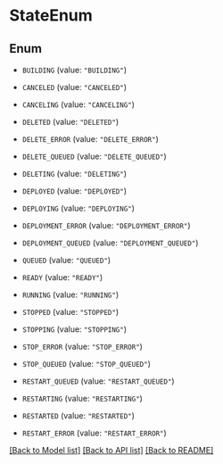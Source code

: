 # StateEnum

## Enum


* `BUILDING` (value: `"BUILDING"`)

* `CANCELED` (value: `"CANCELED"`)

* `CANCELING` (value: `"CANCELING"`)

* `DELETED` (value: `"DELETED"`)

* `DELETE_ERROR` (value: `"DELETE_ERROR"`)

* `DELETE_QUEUED` (value: `"DELETE_QUEUED"`)

* `DELETING` (value: `"DELETING"`)

* `DEPLOYED` (value: `"DEPLOYED"`)

* `DEPLOYING` (value: `"DEPLOYING"`)

* `DEPLOYMENT_ERROR` (value: `"DEPLOYMENT_ERROR"`)

* `DEPLOYMENT_QUEUED` (value: `"DEPLOYMENT_QUEUED"`)

* `QUEUED` (value: `"QUEUED"`)

* `READY` (value: `"READY"`)

* `RUNNING` (value: `"RUNNING"`)

* `STOPPED` (value: `"STOPPED"`)

* `STOPPING` (value: `"STOPPING"`)

* `STOP_ERROR` (value: `"STOP_ERROR"`)

* `STOP_QUEUED` (value: `"STOP_QUEUED"`)

* `RESTART_QUEUED` (value: `"RESTART_QUEUED"`)

* `RESTARTING` (value: `"RESTARTING"`)

* `RESTARTED` (value: `"RESTARTED"`)

* `RESTART_ERROR` (value: `"RESTART_ERROR"`)


[[Back to Model list]](../README.md#documentation-for-models) [[Back to API list]](../README.md#documentation-for-api-endpoints) [[Back to README]](../README.md)


